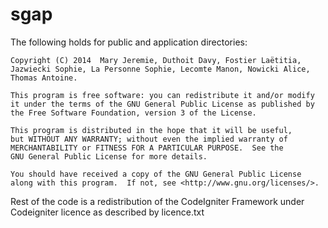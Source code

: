 sgap
====

The following holds for public and application directories:

    Copyright (C) 2014  Mary Jeremie, Duthoit Davy, Fostier Laëtitia, Jazwiecki Sophie, La Personne Sophie, Lecomte Manon, Nowicki Alice, Thomas Antoine.

    This program is free software: you can redistribute it and/or modify
    it under the terms of the GNU General Public License as published by
    the Free Software Foundation, version 3 of the License.

    This program is distributed in the hope that it will be useful,
    but WITHOUT ANY WARRANTY; without even the implied warranty of
    MERCHANTABILITY or FITNESS FOR A PARTICULAR PURPOSE.  See the
    GNU General Public License for more details.

    You should have received a copy of the GNU General Public License
    along with this program.  If not, see <http://www.gnu.org/licenses/>.



Rest of the code is a redistribution of the CodeIgniter Framework under Codeigniter licence as described by licence.txt 
